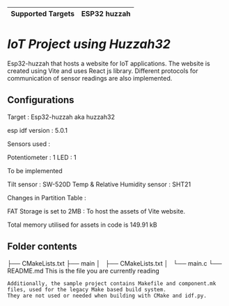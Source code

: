 | Supported Targets | ESP32 huzzah |
| ----------------- | ----- | 

# _IoT Project using Huzzah32_
Esp32-huzzah that hosts a website for IoT applications. The website is created using Vite and uses React js library. Different protocols for communication of sensor readings are also implemented.


## Configurations 

Target :  Esp32-huzzah aka huzzah32

esp idf version : 5.0.1

Sensors used : 

Potentiometer : 1
LED : 1

To be implemented

Tilt sensor : SW-520D 
Temp & Relative Humidity sensor : SHT21

Changes in Partition Table :

FAT Storage is set to 2MB : To host the assets of Vite website.

Total memory utilised for assets in code is 149.91 kB

## Folder contents

├── CMakeLists.txt
├── main
│   ├── CMakeLists.txt
│   └── main.c
└── README.md                  This is the file you are currently reading
```
Additionally, the sample project contains Makefile and component.mk files, used for the legacy Make based build system. 
They are not used or needed when building with CMake and idf.py.
